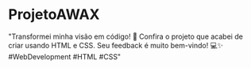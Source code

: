# ProjetoAWAX
 "Transformei minha visão em código! 🚀 Confira o projeto que acabei de criar usando HTML e CSS. Seu feedback é muito bem-vindo! 💻✨ #WebDevelopment #HTML #CSS"
